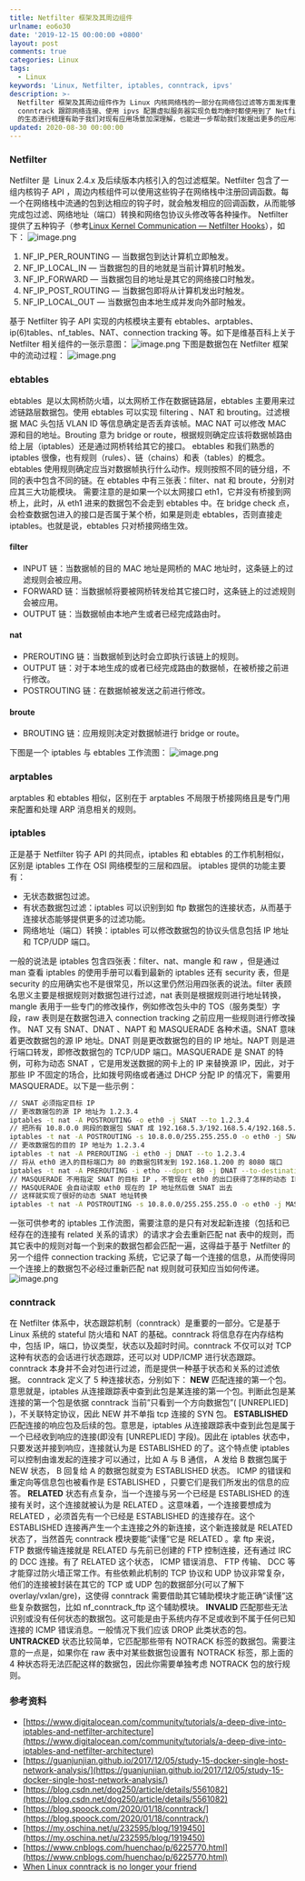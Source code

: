 ```yaml
---
title: Netfilter 框架及其周边组件
urlname: eo6o30
date: '2019-12-15 00:00:00 +0800'
layout: post
comments: true
categories: Linux
tags:
  - Linux
keywords: 'Linux, Netfilter, iptables, conntrack, ipvs'
description: >-
  Netfilter 框架及其周边组件作为 Linux 内核网络栈的一部分在网络包过滤等方面发挥重要作用。我们在使用 iptables 配置防火墙规则、使用
  conntrack 跟踪网络连接、使用 ipvs 配置虚拟服务器实现负载均衡时都使用到了 Netfilter 框架提供的功能特性。对 Netfilter
  的生态进行梳理有助于我们对现有应用场景加深理解，也能进一步帮助我们发掘出更多的应用场景。
updated: 2020-08-30 00:00:00
---
```


### Netfilter

Netfilter 是  Linux 2.4.x 及后续版本内核引入的包过滤框架。Netfilter 包含了一组内核钩子 API ，周边内核组件可以使用这些钩子在网络栈中注册回调函数。每一个在网络栈中流通的包到达相应的钩子时，就会触发相应的回调函数，从而能够完成包过滤、网络地址（端口）转换和网络包协议头修改等各种操作。
Netfilter 提供了五种钩子（参考[Linux Kernel Communication — Netfilter Hooks](https://medium.com/@GoldenOak/linux-kernel-communication-part-1-netfilter-hooks-15c07a5a5c4e)），如下：
![image.png](https://cdn.nlark.com/yuque/0/2019/png/182657/1576396676777-643a7090-d522-4f7b-a4a8-e1d20742681a.png#align=left&display=inline&height=237&margin=%5Bobject%20Object%5D&name=image.png&originHeight=474&originWidth=1330&size=35302&status=done&style=none&width=665)

1. NF_IP_PER_ROUNTING — 当数据包到达计算机立即触发。
1. NF_IP_LOCAL_IN — 当数据包的目的地就是当前计算机时触发。
1. NF_IP_FORWARD — 当数据包目的地址是其它的网络接口时触发。
1. NF_IP_POST_ROUTING — 当数据包即将从计算机发出时触发。
1. NF_IP_LOCAL_OUT — 当数据包由本地生成并发向外部时触发。

基于 Netfilter 钩子 API 实现的内核模块主要有 ebtables、arptables、ip(6)tables、nf_tables、NAT、connection tracking 等。如下是维基百科上关于 Netfilter 相关组件的一张示意图：
![image.png](https://cdn.nlark.com/yuque/0/2019/png/182657/1576376326201-8e54e0c3-4710-47c7-ae4d-07f66be4452f.png#align=left&display=inline&height=421&margin=%5Bobject%20Object%5D&name=image.png&originHeight=451&originWidth=800&size=58313&status=done&style=none&width=746)
下图是数据包在 Netfilter 框架中的流动过程：
![image.png](https://cdn.nlark.com/yuque/0/2019/png/182657/1576390222986-8e61ba27-7ac7-4695-a7e0-0ad91e7ee581.png#align=left&display=inline&height=215&margin=%5Bobject%20Object%5D&name=image.png&originHeight=475&originWidth=1650&size=186592&status=done&style=none&width=746)

### ebtables

ebtables  是以太网桥防火墙，以太网桥工作在数据链路层，ebtables 主要用来过滤链路层数据包。使用 ebtables 可以实现 filtering 、NAT 和 brouting。过滤根据 MAC 头包括 VLAN ID 等信息确定是否丢弃该帧。MAC NAT 可以修改 MAC 源和目的地址。Brouting 意为 bridge or route，根据规则确定应该将数据帧路由给上层（iptables）还是通过网桥转给其它的接口。
ebtables 和我们熟悉的 iptables 很像，也有规则（rules）、链（chains）和表（tables）的概念。ebtables 使用规则确定应当对数据帧执行什么动作。规则按照不同的链分组，不同的表中包含不同的链。在 ebtables 中有三张表：filter、nat 和 broute，分别对应其三大功能模块。
需要注意的是如果一个以太网接口 eth1，它并没有桥接到网桥上，此时，从 eth1 进来的数据包不会走到 ebtables 中。在 bridge check 点，会检查数据包进入的接口是否属于某个桥，如果是则走 ebtables，否则直接走 iptables。也就是说，ebtables 只对桥接网络生效。

#### filter

- INPUT 链：当数据帧的目的 MAC 地址是网桥的 MAC 地址时，这条链上的过滤规则会被应用。
- FORWARD 链：当数据帧将要被网桥转发给其它接口时，这条链上的过滤规则会被应用。
- OUTPUT 链：当数据帧由本地产生或者已经完成路由时。

#### nat

- PREROUTING 链：当数据帧到达时会立即执行该链上的规则。
- OUTPUT 链：对于本地生成的或者已经完成路由的数据帧，在被桥接之前进行修改。
- POSTROUTING 链：在数据帧被发送之前进行修改。

#### broute

- BROUTING 链：应用规则决定对数据帧进行 bridge or route。

下图是一个 iptables 与 ebtables 工作流图：
![image.png](https://cdn.nlark.com/yuque/0/2019/png/182657/1576390449967-dd24ea02-2232-41fd-bd07-33aea0a350de.png#align=left&display=inline&height=352&margin=%5Bobject%20Object%5D&name=image.png&originHeight=703&originWidth=1696&size=126471&status=done&style=none&width=848)

### arptables

arptables 和 ebtables 相似，区别在于 arptables 不局限于桥接网络且是专门用来配置和处理 ARP 消息相关的规则。

### iptables

正是基于 Netfilter 钩子 API 的共同点，iptables 和 ebtables 的工作机制相似，区别是 iptables 工作在 OSI 网络模型的三层和四层。
iptables 提供的功能主要有：

- 无状态数据包过滤。
- 有状态数据包过滤：iptables 可以识别到如 ftp 数据包的连接状态，从而基于连接状态能够提供更多的过滤功能。
- 网络地址（端口）转换：iptables 可以修改数据包的协议头信息包括 IP 地址和 TCP/UDP 端口。

一般的说法是 iptables 包含四张表：filter、nat、mangle 和 raw ，但是通过 man 查看 iptables 的使用手册可以看到最新的 iptables 还有 security 表，但是 security 的应用确实也不是很常见，所以这里仍然沿用四张表的说法。filter 表顾名思义主要是根据规则对数据包进行过滤，nat 表则是根据规则进行地址转换，mangle 表用于一些专门的修改操作，例如修改包头中的 TOS（服务类型）字段，raw 表则是在数据包进入 connection tracking 之前应用一些规则进行修改操作。
NAT 又有 SNAT、DNAT 、NAPT 和 MASQUERADE 各种术语。SNAT 意味着更改数据包的源 IP 地址。DNAT 则是更改数据包的目的 IP 地址。NAPT 则是进行端口转发，即修改数据包的 TCP/UDP 端口。MASQUERADE 是 SNAT 的特例，可称为动态 SNAT ，它是用发送数据的网卡上的 IP 来替换源 IP，因此，对于那些 IP 不固定的场合，比如拨号网络或者通过 DHCP 分配 IP 的情况下，需要用 MASQUERADE。以下是一些示例：

```bash
// SNAT 必须指定目标 IP
// 更改数据包的源 IP 地址为 1.2.3.4
iptables -t nat -A POSTROUTING -o eth0 -j SNAT --to 1.2.3.4
// 把所有 10.8.0.0 网段的数据包 SNAT 成 192.168.5.3/192.168.5.4/192.168.5.5 几个 IP 然后发出去
iptables -t nat -A POSTROUTING -s 10.8.0.0/255.255.255.0 -o eth0 -j SNAT --to-source 192.168.5.3-192.168.5.5
// 更改数据包的目的 IP 地址为 1.2.3.4
iptables -t nat -A PREROUTING -i eth0 -j DNAT --to 1.2.3.4
// 将从 eth0 进入的目标端口为 80 的数据包转发到 192.168.1.200 的 8080 端口
iptables -t nat -A PREROUTING -i etho --dport 80 -j DNAT --to-destination 192.168.1.200:8080
// MASQUERADE 不用指定 SNAT 的目标 IP ，不管现在 eth0 的出口获得了怎样的动态 IP
// MASQUERADE 会自动读取 eth0 现在的 IP 地址然后做 SNAT 出去
// 这样就实现了很好的动态 SNAT 地址转换
iptables -t nat -A POSTROUTING -s 10.8.0.0/255.255.255.0 -o eth0 -j MASQUERADE
```

一张可供参考的 iptables 工作流图，需要注意的是只有对发起新连接（包括和已经存在的连接有 related 关系的请求）的请求才会去重新匹配 nat 表中的规则，而其它表中的规则对每一个到来的数据包都会匹配一遍，这得益于基于 Netfilter 的另一个组件 connection tracking 系统，它记录了每一个连接的信息，从而使得同一个连接上的数据包不必经过重新匹配 nat 规则就可获知应当如何传递。
![image.png](https://cdn.nlark.com/yuque/0/2019/png/182657/1576394377796-20f9f09a-67df-418a-96a0-96c9201f59c5.png#align=left&display=inline&height=851&margin=%5Bobject%20Object%5D&name=image.png&originHeight=1133&originWidth=730&size=78757&status=done&style=none&width=548)

### conntrack

在 Netfilter 体系中，状态跟踪机制（conntrack）是重要的一部分。它是基于 Linux 系统的 stateful 防火墙和 NAT 的基础。conntrack 将信息存在内存结构中，包括 IP，端口，协议类型，状态以及超时时间。conntrack 不仅可以对 TCP 这种有状态的会话进行状态跟踪，还可以对 UDP/ICMP 进行状态跟踪。conntrack 本身并不会对包进行过滤，而是提供一种基于状态和关系的过滤依据。
conntrack 定义了 5 种连接状态，分别如下：
**NEW** 匹配连接的第一个包。意思就是，iptables 从连接跟踪表中查到此包是某连接的第一个包。判断此包是某连接的第一个包是依据 conntrack 当前”只看到一个方向数据包”( [UNREPLIED] )，不关联特定协议，因此 NEW 并不单指 tcp 连接的 SYN 包。
**ESTABLISHED** 匹配连接的响应包及后续的包。意思是，iptables 从连接跟踪表中查到此包是属于一个已经收到响应的连接(即没有 [UNREPLIED] 字段)。因此在 iptables 状态中，只要发送并接到响应，连接就认为是 ESTABLISHED 的了。这个特点使 iptables 可以控制由谁发起的连接才可以通过，比如 A 与 B 通信， A 发给 B 数据包属于 NEW 状态， B 回复给 A 的数据包就变为 ESTABLISHED 状态。 ICMP 的错误和重定向等信息包也被看作是 ESTABLISHED ，只要它们是我们所发出的信息的应答。
**RELATED** 状态有点复杂，当一个连接与另一个已经是 ESTABLISHED 的连接有关时，这个连接就被认为是 RELATED 。这意味着，一个连接要想成为 RELATED ，必须首先有一个已经是 ESTABLISHED 的连接存在。这个 ESTABLISHED 连接再产生一个主连接之外的新连接，这个新连接就是 RELATED 状态了，当然首先 conntrack 模块要能”读懂”它是 RELATED 。拿 ftp 来说， FTP 数据传输连接就是 RELATED 与先前已创建的 FTP 控制连接，还有通过 IRC 的 DCC 连接。有了 RELATED 这个状态， ICMP 错误消息、 FTP 传输、 DCC 等才能穿过防火墙正常工作。有些依赖此机制的 TCP 协议和 UDP 协议非常复杂，他们的连接被封装在其它的 TCP 或 UDP 包的数据部分(可以了解下 overlay/vxlan/gre)，这使得 conntrack 需要借助其它辅助模块才能正确”读懂”这些复杂数据包，比如 nf_conntrack_ftp 这个辅助模块。
**INVALID** 匹配那些无法识别或没有任何状态的数据包。这可能是由于系统内存不足或收到不属于任何已知连接的 ICMP 错误消息。一般情况下我们应该 DROP 此类状态的包。
**UNTRACKED** 状态比较简单，它匹配那些带有 NOTRACK 标签的数据包。需要注意的一点是，如果你在 raw 表中对某些数据包设置有 NOTRACK 标签，那上面的 4 种状态将无法匹配这样的数据包，因此你需要单独考虑 NOTRACK 包的放行规则。

### 参考资料

- [https://www.digitalocean.com/community/tutorials/a-deep-dive-into-iptables-and-netfilter-architecture](https://www.digitalocean.com/community/tutorials/a-deep-dive-into-iptables-and-netfilter-architecture)
- [https://guanjunjian.github.io/2017/12/05/study-15-docker-single-host-network-analysis/](https://guanjunjian.github.io/2017/12/05/study-15-docker-single-host-network-analysis/)
- [https://blog.csdn.net/dog250/article/details/5561082](https://blog.csdn.net/dog250/article/details/5561082)
- [https://blog.spoock.com/2020/01/18/conntrack/](https://blog.spoock.com/2020/01/18/conntrack/)
- [https://my.oschina.net/u/232595/blog/1919450](https://my.oschina.net/u/232595/blog/1919450)
- [https://www.cnblogs.com/huenchao/p/6225770.html](https://www.cnblogs.com/huenchao/p/6225770.html)
- [When Linux conntrack is no longer your friend](<https://www.projectcalico.org/when-linux-conntrack-is-no-longer-your-friend/#:~:text=Connection%20tracking%20(%E2%80%9Cconntrack%E2%80%9D),the%20Linux%20kernel's%20networking%20stack.&text=This%20allows%20you%20to%20write,explicitly%20allow%20the%20response%20traffic.>)
